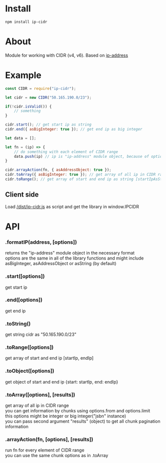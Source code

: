 # Install  
`npm install ip-cidr`

# About  
Module for working with CIDR (v4, v6). Based on [ip-address](https://github.com/beaugunderson/ip-address)

# Example  
```js
const CIDR = require("ip-cidr");

let cidr = new CIDR("50.165.190.0/23"); 

if(!cidr.isValid()) {
    // something 
}

cidr.start(); // get start ip as string
cidr.end({ asBigInteger: true }); // get end ip as big integer

let data = [];

let fn = (ip) => {
    // do something with each element of CIDR range    
    data.push(ip) // ip is "ip-address" module object, because of option asAddressObject is true 
}

cidr.arrayAction(fn, { asAddressObject: true });
cidr.toArray({ asBigInteger: true }); // get array of all ip in CIDR range as big integer;
cidr.toRange(); // get array of start and end ip as string [startIpAsString, endIpAsString]
```

## Client side
Load [/dist/ip-cidr.js]() as script and get the library in window.IPCIDR

# API  
### .formatIP(address, [options])  
returns the "ip-address" module object in the necessary format  
options are the same in all of the library functions and might include asBigInteger, asAddressObject or asString (by default)

### .start([options])  
get start ip

### .end([options])  
get end ip

### .toString()   
get string cidr as "50.165.190.0/23"

### .toRange([options])  
get array of start and end ip [startIp, endIp]

### .toObject([options])   
get object of start and end ip {start: startIp, end: endIp}

### .toArray([options], [results])  
get array of all ip in CIDR range  
you can get information by chunks using options.from and options.limit  
this options might be integer or big integer("jsbn" instance)  
you can pass second argument "results" (object) to get all chunk pagination information

### .arrayAction(fn, [options], [results])  
run fn for every element of CIDR range  
you can use the same chunk options as in .toArray




